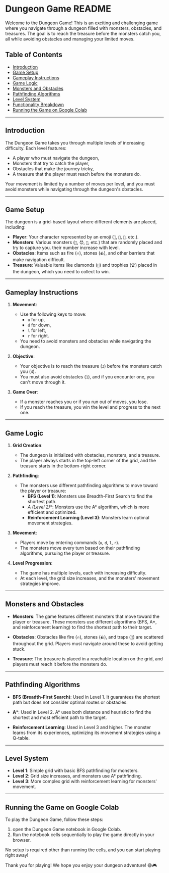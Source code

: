 # Dungeon Game README

Welcome to the Dungeon Game! This is an exciting and challenging game where you navigate through a dungeon filled with monsters, obstacles, and treasures. The goal is to reach the treasure before the monsters catch you, all while avoiding obstacles and managing your limited moves.

## Table of Contents
- [Introduction](#introduction)
- [Game Setup](#game-setup)
- [Gameplay Instructions](#gameplay-instructions)
- [Game Logic](#game-logic)
- [Monsters and Obstacles](#monsters-and-obstacles)
- [Pathfinding Algorithms](#pathfinding-algorithms)
- [Level System](#level-system)
- [Functionality Breakdown](#functionality-breakdown)
- [Running the Game on Google Colab](#running-the-game-on-google-colab)

---

## Introduction

The Dungeon Game takes you through multiple levels of increasing difficulty. Each level features:
- A player who must navigate the dungeon,
- Monsters that try to catch the player,
- Obstacles that make the journey tricky,
- A treasure that the player must reach before the monsters do.

Your movement is limited by a number of moves per level, and you must avoid monsters while navigating through the dungeon's obstacles.

---

## Game Setup

The dungeon is a grid-based layout where different elements are placed, including:
- **Player**: Your character represented by an emoji (`🧑`, `👩`, `👨`, etc.).
- **Monsters**: Various monsters (`👹`, `😈`, `🧟`, etc.) that are randomly placed and try to capture you. their number increase with level.
- **Obstacles**: Items such as fire (`🔥`), stones (`🪨`), and other barriers that make navigation difficult.
- **Treasure**: Valuable items like diamonds (`💎`) and trophies (`🏆`) placed in the dungeon, which you need to collect to win.

---

## Gameplay Instructions

1. **Movement**:
   - Use the following keys to move: 
     - `u` for up, 
     - `d` for down,
     - `l` for left, 
     - `r` for right.
   - You need to avoid monsters and obstacles while navigating the dungeon.

2. **Objective**:
   - Your objective is to reach the treasure (`3`) before the monsters catch you (`4`).
   - You must also avoid obstacles (`1`), and if you encounter one, you can't move through it.

3. **Game Over**:
   - If a monster reaches you or if you run out of moves, you lose.
   - If you reach the treasure, you win the level and progress to the next one.

---

## Game Logic

1. **Grid Creation**:
   - The dungeon is initialized with obstacles, monsters, and a treasure.
   - The player always starts in the top-left corner of the grid, and the treasure starts in the bottom-right corner.

2. **Pathfinding**:
   - The monsters use different pathfinding algorithms to move toward the player or treasure:
     - **BFS (Level 1)**: Monsters use Breadth-First Search to find the shortest path.
     - **A* (Level 2)**: Monsters use the A* algorithm, which is more efficient and optimized.
     - **Reinforcement Learning (Level 3)**: Monsters learn optimal movement strategies.

3. **Movement**:
   - Players move by entering commands (`u`, `d`, `l`, `r`).
   - The monsters move every turn based on their pathfinding algorithms, pursuing the player or treasure.

4. **Level Progression**:
   - The game has multiple levels, each with increasing difficulty.
   - At each level, the grid size increases, and the monsters' movement strategies improve.

---

## Monsters and Obstacles

- **Monsters**: The game features different monsters that move toward the player or treasure. These monsters use different algorithms (BFS, A*, and reinforcement learning) to find the shortest path to their target.
  
- **Obstacles**: Obstacles like fire (`🔥`), stones (`🪨`), and traps (`🛑`) are scattered throughout the grid. Players must navigate around these to avoid getting stuck.

- **Treasure**: The treasure is placed in a reachable location on the grid, and players must reach it before the monsters do.

---

## Pathfinding Algorithms

- **BFS (Breadth-First Search)**: Used in Level 1. It guarantees the shortest path but does not consider optimal routes or obstacles.
  
- **A***: Used in Level 2. A* uses both distance and heuristic to find the shortest and most efficient path to the target.

- **Reinforcement Learning**: Used in Level 3 and higher. The monster learns from its experiences, optimizing its movement strategies using a Q-table.

---

## Level System

- **Level 1**: Simple grid with basic BFS pathfinding for monsters.
- **Level 2**: Grid size increases, and monsters use A* pathfinding.
- **Level 3**: More complex grid with reinforcement learning for monsters' movement.

---

## Running the Game on Google Colab

To play the Dungeon Game, follow these steps:

1. open the Dungeon Game notebook in Google Colab.
2. Run the notebook cells sequentially to play the game directly in your browser.

No setup is required other than running the cells, and you can start playing right away!

Thank you for playing! We hope you enjoy your dungeon adventure! 😄🎮
